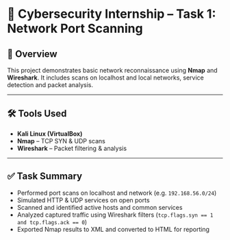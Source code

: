 # 🔐 Cybersecurity Internship – Task 1: Network Port Scanning

## 📘 Overview
This project demonstrates basic network reconnaissance using **Nmap** and **Wireshark**. It includes scans on localhost and local networks, service detection and packet analysis.

---

## 🛠 Tools Used

- **Kali Linux (VirtualBox)**
- **Nmap** – TCP SYN & UDP scans
- **Wireshark** – Packet filtering & analysis
---

## ✅ Task Summary

- Performed port scans on localhost and network (e.g. `192.168.56.0/24`)
- Simulated HTTP & UDP services on open ports
- Scanned and identified active hosts and common services
- Analyzed captured traffic using Wireshark filters (`tcp.flags.syn == 1 and tcp.flags.ack == 0`)
- Exported Nmap results to XML and converted to HTML for reporting



